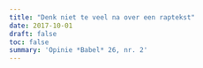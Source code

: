 ```yaml
---
title: "Denk niet te veel na over een raptekst"
date: 2017-10-01
draft: false
toc: false
summary: 'Opinie *Babel* 26, nr. 2'
---
```


